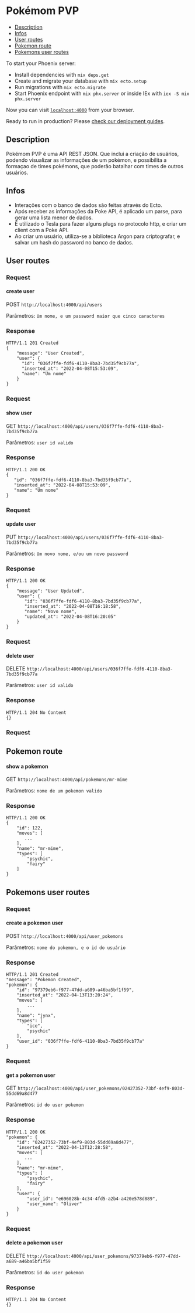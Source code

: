 # Pokémom PVP

- [Description](#description)
- [Infos](#infos)
- [User routes](#user-routes)
- [Pokemon route](#pokemon-route)
- [Pokemons user routes](#pokemons-user-routes)

To start your Phoenix server:

- Install dependencies with `mix deps.get`
- Create and migrate your database with `mix ecto.setup`
- Run migrations with `mix ecto.migrate`
- Start Phoenix endpoint with `mix phx.server` or inside IEx with `iex -S mix phx.server`

Now you can visit [`localhost:4000`](http://localhost:4000) from your browser.

Ready to run in production? Please [check our deployment guides](https://hexdocs.pm/phoenix/deployment.html).

## Description

Pokémom PVP é uma API REST JSON. Que inclui a criação de usuários, podendo visualizar as informações de um pokémon, e possibilita a formaçao de times pokémons, que poderão batalhar com times de outros usuários.

## Infos

- Interações com o banco de dados são feitas através do Ecto.
- Após receber as informações da Poke API, é aplicado um parse, para gerar uma lista menor de dados.
- É utilizado o Tesla para fazer alguns plugs no protocolo http, e criar um client com a Poke API.
- Ao criar um usuário, utiliza-se a biblioteca Argon para criptografar, e salvar um hash do password no banco de dados.

## User routes
### Request

#### create user
POST `http://localhost:4000/api/users`

Parâmetros: `Um nome, e um password maior que cinco caracteres`

### Response

    HTTP/1.1 201 Created
    {
        "message": "User Created",
        "user": {
          "id": "036f7ffe-fdf6-4110-8ba3-7bd35f9cb77a",
          "inserted_at": "2022-04-08T15:53:09",
          "name": "Um nome"
        }
    }

### Request

#### show user
GET `http://localhost:4000/api/users/036f7ffe-fdf6-4110-8ba3-7bd35f9cb77a`

Parâmetros: `user id valido`

### Response

    HTTP/1.1 200 OK
    {
       "id": "036f7ffe-fdf6-4110-8ba3-7bd35f9cb77a",
       "inserted_at": "2022-04-08T15:53:09",
       "name": "Um nome"
    }

### Request

#### update user

PUT `http://localhost:4000/api/users/036f7ffe-fdf6-4110-8ba3-7bd35f9cb77a`

Parâmetros: `Um novo nome, e/ou um novo password`

### Response

    HTTP/1.1 200 OK
    {
        "message": "User Updated",
        "user": {
           "id": "036f7ffe-fdf6-4110-8ba3-7bd35f9cb77a",
           "inserted_at": "2022-04-08T16:18:58",
           "name": "Novo nome",
           "updated_at": "2022-04-08T16:20:05"
        }
    }

### Request

#### delete user

DELETE `http://localhost:4000/api/users/036f7ffe-fdf6-4110-8ba3-7bd35f9cb77a`

Parâmetros: `user id valido`

### Response

    HTTP/1.1 204 No Content
    {}

### Request

## Pokemon route

#### show a pokemon

GET `http://localhost:4000/api/pokemons/mr-mime`

Parâmetros: `nome de um pokemon valido`

### Response

    HTTP/1.1 200 OK
    {
        "id": 122,
        "moves": [
           ...
        ],
        "name": "mr-mime",
        "types": [
            "psychic",
            "fairy"
        ]
    }



## Pokemons user routes

### Request

#### create a pokemon user

POST `http://localhost:4000/api/user_pokemons`

Parâmetros: `nome do pokemon, e o id do usuário`

### Response

    HTTP/1.1 201 Created
    "message": "Pokemon Created",
    "pokemon": {
        "id": "97379eb6-f977-47dd-a689-a46ba5bf1f59",
        "inserted_at": "2022-04-13T13:20:24",
        "moves": [
            ...
        ],
        "name": "jynx",
        "types": [
            "ice",
            "psychic"
        ],
        "user_id": "036f7ffe-fdf6-4110-8ba3-7bd35f9cb77a"
    }




### Request

#### get a pokemon user

GET `http://localhost:4000/api/user_pokemons/02427352-73bf-4ef9-803d-55dd69a8d477`

Parâmetros: `id do user pokemon`

### Response

    HTTP/1.1 200 OK
    "pokemon": {
        "id": "02427352-73bf-4ef9-803d-55dd69a8d477",
        "inserted_at": "2022-04-13T12:28:58",
        "moves": [
           ...
        ],
        "name": "mr-mime",
        "types": [
            "psychic",
            "fairy"
        ],
        "user": {
            "user_id": "e696028b-4c34-4fd5-a2b4-a420e578d889",
            "user_name": "Oliver"
        }
    }

    


### Request

#### delete a pokemon user

DELETE `http://localhost:4000/api/user_pokemons/97379eb6-f977-47dd-a689-a46ba5bf1f59`

Parâmetros: `id do user pokemon`

### Response

    HTTP/1.1 204 No Content
    {}
